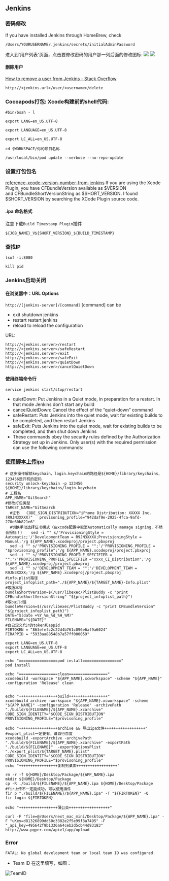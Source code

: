 ## Jenkins

### 密码修改

If you have installed Jenkins through HomeBrew, check
```
/Users/YOURUSERNAME/.jenkins/secrets/initialAdminPassword
```
进入到'用户列表'页面，点击要修改密码的用户那一列后面的修改图标:
![](http://oc98nass3.bkt.clouddn.com/2017-08-08-15021741288053.jpg)
![](http://oc98nass3.bkt.clouddn.com/2017-08-08-15021741379382.jpg)

#### 删除用户

[How to remove a user from Jenkins - Stack Overflow](https://stackoverflow.com/questions/14731209/how-to-remove-a-user-from-jenkins)

```
http://<jenkins.url>/user/<username>/delete
```

### Cocoapods打包: Xcode构建前的shell代码:

```
#bin/bsah - l

export LANG=en_US.UTF-8

export LANGUAGE=en_US.UTF-8

export LC_ALL=en_US.UTF-8

cd $WORKSPACE/你的项目名称

/usr/local/bin/pod update --verbose --no-repo-update
```

### 设置打包包名

[reference-xcode-version-number-from-jenkins](https://stackoverflow.com/questions/24536041/reference-xcode-version-number-from-jenkins)
If you are using the Xcode Plugin, you have CFBundleVersion available as $VERSION and CFBundleShortVersionString as $SHORT_VERSION.
I found $SHORT_VERSION by searching the XCode Plugin source code.

#### .ipa 命名格式
注意下载`Build Timestamp Plugin`插件
```
${JOB_NAME}_V${SHORT_VERSION}_${BUILD_TIMESTAMP}
```

### 查找IP

```
lsof -i:8080

kill pid
```

### Jenkins启动关闭

#### 在浏览器中：URL Options

`http://[jenkins-server]/[command]`
[command] can be

* exit shutdown jenkins
* restart restart jenkins
* reload to reload the configuration

URL:
```
http://<jenkins.server>/restart
http://<jenkins.server>/safeRestart
http://<jenkins.server>/exit
http://<jenkins.server>/safeExit
http://<jenkins.server>/quietDown
http://<jenkins.server>/cancelQuietDown
``` 

#### 使用终端命令行

```
service jenkins start/stop/restart
```
* quietDown: Put Jenkins in a Quiet mode, in preparation for a restart. In that mode Jenkins don’t start any build
* cancelQuietDown: Cancel the effect of the “quiet-down” command
* safeRestart: Puts Jenkins into the quiet mode, wait for existing builds to be completed, and then restart Jenkins
* safeExit: Puts Jenkins into the quiet mode, wait for existing builds to be completed, and then shut down Jenkins
* These commands obey the security rules defined by the Authorization Strategy set up in Jenkins. Only user(s) with the required permission can use the following commands:


### [使用脚本上传ipa](http://www.cnblogs.com/xiaobaizhu/p/5715755.html)

```
# 这步操作解锁keychain，login.keychain的路径是${HOME}/library/keychains，123456是开机的密码
security unlock-keychain -p 123456 ${HOME}/library/keychains/login.keychain
# 工程名
APP_NAME="GitSearch"
#修改打包类型
TARGET_NAME="GitSearch
  #证书   CODE_SIGN_DISTRIBUTION="iPhone Distribution: XXXXX Inc. (R9JN3XXXX)"   provisoning_profile="942daf9e-2925-4fca-9afd-278e60b821e6"
  #切换手动选择证书模式（在xcode配置中取消Automatically manage signing，不然会报错！）   sed -i "" s/'ProvisioningStyle = Automatic;'/'DevelopmentTeam = R9JN3XXXX;ProvisioningStyle = Manual;'/g ${APP_NAME}.xcodeproj/project.pbxproj
  sed -i "" s/'PROVISIONING_PROFILE = "";'/'PROVISIONING_PROFILE = "$provisoning_profile";'/g ${APP_NAME}.xcodeproj/project.pbxproj
  sed -i "" s/'PROVISIONING_PROFILE_SPECIFIER = "";'/'PROVISIONING_PROFILE_SPECIFIER ="xxxx_CI_Distribution";'/g ${APP_NAME}.xcodeproj/project.pbxproj
  sed -i "" s/'DEVELOPMENT_TEAM = "";'/'DEVELOPMENT_TEAM = R9JN3XXXX;'/g ${APP_NAME}.xcodeproj/project.pbxproj
#info.plist路径
project_infoplist_path="./${APP_NAME}/${TARGET_NAME}-Info.plist"
#取版本号
bundleShortVersion=$(/usr/libexec/PlistBuddy -c "print CFBundleShortVersionString" "${project_infoplist_path}")
#取build值
bundleVersion=$(/usr/libexec/PlistBuddy -c "print CFBundleVersion" "${project_infoplist_path}")
DATE="$(date +%Y_%m_%d_%H_%M)"
FILENAME="${DATE}"
#自己定义fir的token和appid
FIRTOKEN = "863efefc2c22d4b761c096e6af9a6024"
FIRAPPID = "5933aa88548b7a57ff000059"

export LANG=en_US.UTF-8
export LANGUAGE=en_US.UTF-8
export LC_ALL=en_US.UTF-8

echo "=================pod install================="
pod install

echo "=================clean================="
xcodebuild -workspace "${APP_NAME}.xcworkspace" -scheme "${APP_NAME}"  -configuration 'Release' clean


echo "+++++++++++++++++build+++++++++++++++++"
xcodebuild archive -workspace "${APP_NAME}.xcworkspace" -scheme "${APP_NAME}" -configuration 'Release' -archivePath "./build/${FILENAME}/${APP_NAME}.xcarchive" CODE_SIGN_IDENTITY="$CODE_SIGN_DISTRIBUTION" PROVISIONING_PROFILE="$provisoning_profile"

echo "+++++++++++++++++archive && 导出ipa文件++++++++++++++++++"
#export_plist一定要有，请自行百度
xcodebuild -exportArchive -archivePath "./build/${FILENAME}/${APP_NAME}.xcarchive" -exportPath "./build/${FILENAME}"  -exportOptionsPlist "./export_plist/${TARGET_NAME}.plist" CODE_SIGN_IDENTITY="$CODE_SIGN_DISTRIBUTION" PROVISIONING_PROFILE="$provisoning_profile"
echo "+++++++++++++++++复制到桌面++++++++++++++++++"

rm -r -f ${HOME}/Desktop/Package/${APP_NAME}.ipa
mkdir ${HOME}/Desktop/Package
cp -R ./build/${FILENAME}/${APP_NAME}.ipa ${HOME}/Desktop/Package
#fir上传不一定能成功，可以使用插件
fir p "./build/${FILENAME}/${APP_NAME}.ipa" -T "${FIRTOKEN}" -Q
fir login ${FIRTOKEN}

echo "+++++++++++++++++蒲公英++++++++++++++++++"

curl -F "file=@/Users/next_mac_mini/Desktop/Package/${APP_NAME}.ipa" -F "uKey=d81326899dd50c3382e2f5e99f3a7495" -F "_api_key=495642f9b1336a64ceb2d5cb44d93183" http://www.pgyer.com/apiv1/app/upload
```

### Error 
```
FATAL: No global development team or local team ID was configured.
```
* Team ID 在这里填写，如图：

![TeamID](http://oc98nass3.bkt.clouddn.com/2017-08-08-15021737969197.jpg)

